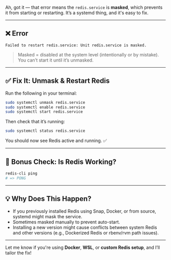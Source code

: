 Ah, got it — that error means the `redis.service` is **masked**, which prevents it from starting or restarting. It’s a systemd thing, and it's easy to fix.

---

## ❌ Error
```
Failed to restart redis.service: Unit redis.service is masked.
```

> Masked = disabled at the system level (intentionally or by mistake). You can’t start it until it’s unmasked.

---

## ✅ Fix It: Unmask & Restart Redis

Run the following in your terminal:

```bash
sudo systemctl unmask redis.service
sudo systemctl enable redis.service
sudo systemctl start redis.service
```

Then check that it’s running:

```bash
sudo systemctl status redis.service
```

You should now see Redis active and running. ✅

---

## 🧪 Bonus Check: Is Redis Working?

```bash
redis-cli ping
# => PONG
```

---

## 💡 Why Does This Happen?

- If you previously installed Redis using Snap, Docker, or from source, systemd might mask the service.
- Sometimes masked manually to prevent auto-start.
- Installing a new version might cause conflicts between system Redis and other versions (e.g., Dockerized Redis or rbenv/rvm path issues).

---

Let me know if you're using **Docker**, **WSL**, or **custom Redis setup**, and I’ll tailor the fix!